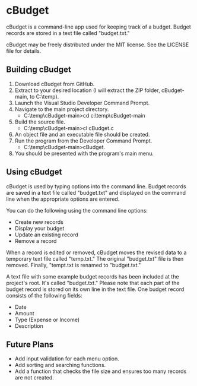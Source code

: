 # cBudget  

cBudget is a command-line app used for keeping track of a budget. Budget records are stored in a text file called "budget.txt."

cBudget may be freely distributed under the MIT license. See the LICENSE file for details.

## Building cBudget  

1. Download cBudget from GitHub.
2. Extract to your desired location (I will extract the ZIP folder, cBudget-main, to C:\temp\).
3. Launch the Visual Studio Developer Command Prompt.
4. Navigate to the main project directory.
   - C:\temp\cBudget-main>cd c:\temp\cBudget-main
5. Build the source file.
   - C:\temp\cBudget-main>cl cBudget.c
6. An object file and an executable file should be created.
7. Run the program from the Developer Command Prompt.
   - C:\temp\cBudget-main>cBudget.
8. You should be presented with the program's main menu.

## Using cBudget  

cBudget is used by typing options into the command line. Budget records are saved in a text file called "budget.txt" and displayed on the command line when the appropriate options are entered.

You can do the following using the command line options:
- Create new records
- Display your budget
- Update an existing record
- Remove a record

When a record is edited or removed, cBudget moves the revised data to a temporary text file called "temp.txt." The original "budget.txt" file is then removed. Finally, "tempt.txt is renamed to "budget.txt."

A text file with some example budget records has been included at the project's root. It's called "budget.txt." Please note that each part of the budget record is stored on its own line in the text file. One budget record consists of the following fields:
- Date
- Amount
- Type (Expense or Income)
- Description

## Future Plans  

- Add input validation for each menu option.
- Add sorting and searching functions.
- Add a function that checks the file size and ensures too many records are not created.
